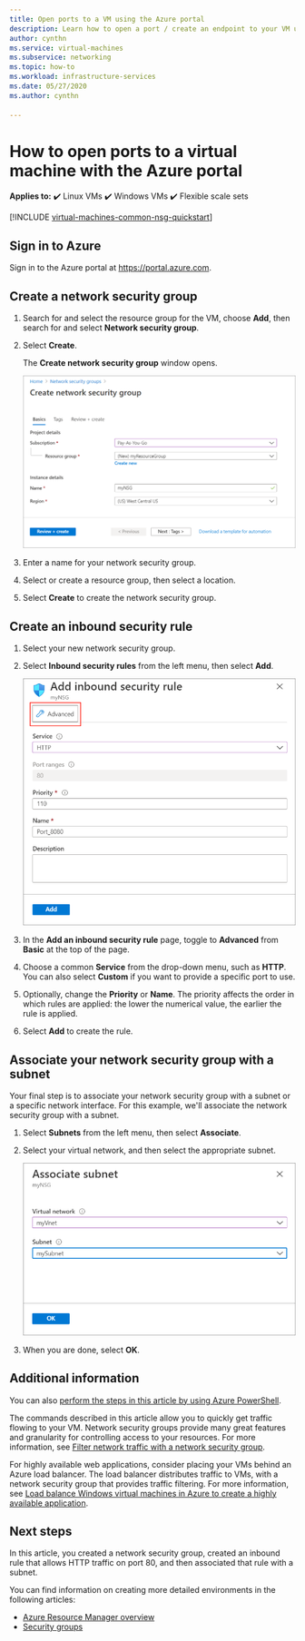 ```yaml
---
title: Open ports to a VM using the Azure portal 
description: Learn how to open a port / create an endpoint to your VM using the Azure portal
author: cynthn
ms.service: virtual-machines
ms.subservice: networking
ms.topic: how-to
ms.workload: infrastructure-services
ms.date: 05/27/2020
ms.author: cynthn

---
```

# How to open ports to a virtual machine with the Azure portal

**Applies to:** :heavy_check_mark: Linux VMs :heavy_check_mark: Windows VMs :heavy_check_mark: Flexible scale sets 

[!INCLUDE [virtual-machines-common-nsg-quickstart](../../../includes/virtual-machines-common-nsg-quickstart.md)]


## Sign in to Azure
Sign in to the Azure portal at https://portal.azure.com.

## Create a network security group

1. Search for and select the resource group for the VM, choose **Add**, then search for and select **Network security group**.

1. Select **Create**.

    The **Create network security group** window opens.

    ![Create a network security group](./media/nsg-quickstart-portal/create-nsg.png)

1. Enter a name for your network security group. 

1. Select or create a resource group, then select a location.

1. Select **Create** to create the network security group.

## Create an inbound security rule

1. Select your new network security group. 

1. Select **Inbound security rules** from the left menu, then select **Add**.

    ![Toggle to the advanced page](./media/nsg-quickstart-portal/advanced.png)

1. In the **Add an inbound security rule** page, toggle to **Advanced** from **Basic** at the top of the page. 

1. Choose a common **Service** from the drop-down menu, such as **HTTP**. You can also select **Custom** if you want to provide a specific port to use. 

1. Optionally, change the **Priority** or **Name**. The priority affects the order in which rules are applied: the lower the numerical value, the earlier the rule is applied.

1. Select **Add** to create the rule.

## Associate your network security group with a subnet

Your final step is to associate your network security group with a subnet or a specific network interface. For this example, we'll associate the network security group with a subnet. 

1. Select **Subnets** from the left menu, then select **Associate**.

1. Select your virtual network, and then select the appropriate subnet.

    ![Associating a network security group with virtual networking](./media/nsg-quickstart-portal/select-vnet-subnet.png)

1. When you are done, select **OK**.

## Additional information

You can also [perform the steps in this article by using Azure PowerShell](nsg-quickstart-powershell.md).

The commands described in this article allow you to quickly get traffic flowing to your VM. Network security groups provide many great features and granularity for controlling access to your resources. For more information, see [Filter network traffic with a network security group](../../virtual-network/tutorial-filter-network-traffic.md).

For highly available web applications, consider placing your VMs behind an Azure load balancer. The load balancer distributes traffic to VMs, with a network security group that provides traffic filtering. For more information, see [Load balance Windows virtual machines in Azure to create a highly available application](tutorial-load-balancer.md).

## Next steps
In this article, you created a network security group, created an inbound rule that allows HTTP traffic on port 80, and then associated that rule with a subnet. 

You can find information on creating more detailed environments in the following articles:
- [Azure Resource Manager overview](../../azure-resource-manager/management/overview.md)
- [Security groups](../../virtual-network/network-security-groups-overview.md)
